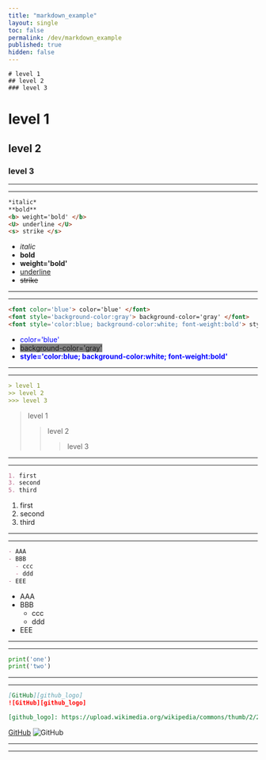 ```yaml
---
title: "markdown_example"
layout: single
toc: false
permalink: /dev/markdown_example
published: true
hidden: false
---
```


```text
# level 1
## level 2
### level 3
```

# level 1
## level 2
### level 3

***
***

```markdown
*italic*
**bold**
<b> weight='bold' </b>
<U> underline </U>
<s> strike </s>
```

- *italic*
- **bold**
- <b> weight='bold' </b>
- <U> underline </U>
- <s> strike </s>

***
***

```markdown
<font color='blue'> color='blue' </font>
<font style='background-color:gray'> background-color='gray' </font>  
<font style='color:blue; background-color:white; font-weight:bold'> style='color:blue; background-color:white; font-weight:bold' </font>
```
- <font color='blue'> color='blue' </font>
- <font style='background-color:gray'> background-color='gray' </font>
- <font style='color:blue; background-color:white; font-weight:bold'> style='color:blue; background-color:white; font-weight:bold' </font>

***
***

```markdown
> level 1
>> level 2
>>> level 3
```
> level 1
>> level 2
>>> level 3

***
***

```markdown
1. first
3. second
5. third
```
1. first
3. second
5. third

***
***

```markdown
- AAA
- BBB
  - ccc
  - ddd
- EEE
```
- AAA
- BBB
  - ccc
  - ddd
- EEE

***
***

```python
print('one')
print('two')
```

***
***

```markdown
[GitHub][github_logo]
![GitHub][github_logo]

[github_logo]: https://upload.wikimedia.org/wikipedia/commons/thumb/2/29/GitHub_logo_2013.svg/1200px-GitHub_logo_2013.svg.png
```
[GitHub][github_logo]
![GitHub][github_logo]

[github_logo]: https://upload.wikimedia.org/wikipedia/commons/thumb/2/29/GitHub_logo_2013.svg/1200px-GitHub_logo_2013.svg.png

***
***

